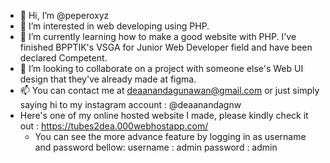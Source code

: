 - 👋 Hi, I’m @peperoxyz
- 👀 I’m interested in web developing using PHP.
- 🌱 I’m currently learning how to make a good website with PHP. I've finished BPPTIK's VSGA for Junior Web Developer field and have been declared Competent.
- 💞️ I’m looking to collaborate on a project with someone else's Web UI design that they've already made at figma. 
- 📫 You can contact me at deaanandagunawan@gmail.com or just simply saying hi to my instagram account : @deaanandagnw
- Here's one of my online hosted website I made, please kindly check it out : https://tubes2dea.000webhostapp.com/
  - You can see the more advance feature by logging in as username and password bellow:
    username : admin
    password : admin
